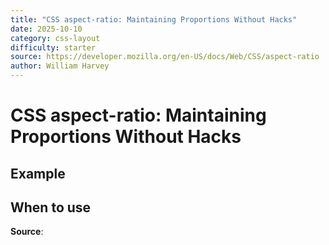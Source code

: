 ```yaml
---
title: "CSS aspect-ratio: Maintaining Proportions Without Hacks"
date: 2025-10-10
category: css-layout
difficulty: starter
source: https://developer.mozilla.org/en-US/docs/Web/CSS/aspect-ratio
author: William Harvey
---
```


# CSS aspect-ratio: Maintaining Proportions Without Hacks




## Example



## When to use



**Source**: